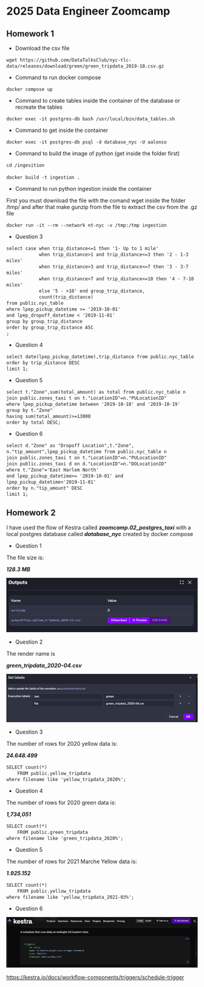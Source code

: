 # 2025 Data Engineer Zoomcamp

## Homework 1

- Download the csv file

``` 
wget https://github.com/DataTalksClub/nyc-tlc-data/releases/download/green/green_tripdata_2019-10.csv.gz
```

- Command to run docker compose
```
docker compose up
```

- Command to create tables inside the container of the database or recreate the tables
```
docker exec -it postgres-db bash /usr/local/bin/data_tables.sh
```

- Command to get inside the container
```
docker exec -it postgres-db psql -d database_nyc -U aalonso
```

- Command to build the image of python (get inside the folder first)
```
cd /ingesition

docker build -t ingestion .
```

- Command to run python ingestion inside the container

First you must download the file with the comand wget inside the folder /tmp/ and after that make gunzip from the file to extract the csv from the .gz file 
```
docker run -it --rm --network nt-nyc -v /tmp:/tmp ingestion 
```

- Question 3
```
select case when trip_distance<=1 then '1- Up to 1 mile'
			when trip_distance>1 and trip_distance<=3 then '2 - 1-3 miles'
			when trip_distance>3 and trip_distance<=7 then '3 - 3-7 miles'
			when trip_distance>7 and trip_distance<=10 then '4 - 7-10 miles'
			else '5 - >10' end group_trip_distance,
			count(trip_distance)
from public.nyc_table
where lpep_pickup_datetime >= '2019-10-01' 
and lpep_dropoff_datetime < '2019-11-01'
group by group_trip_distance
order by group_trip_distance ASC
;
```

- Question 4
```
select date(lpep_pickup_datetime),trip_distance from public.nyc_table
order by trip_distance DESC
limit 1;
```

- Question 5
```
select t."Zone",sum(total_amount) as total from public.nyc_table n
join public.zones_taxi t on t."LocationID"=n."PULocationID"
where lpep_pickup_datetime between '2019-10-18' and '2019-10-19'
group by t."Zone"
having sum(total_amount)>=13000
order by total DESC;
```

- Question 6
```
select d."Zone" as "Dropoff Location",t."Zone", n."tip_amount",lpep_pickup_datetime from public.nyc_table n
join public.zones_taxi t on t."LocationID"=n."PULocationID"
join public.zones_taxi d on d."LocationID"=n."DOLocationID"
where t."Zone"='East Harlem North'
and lpep_pickup_datetime>= '2019-10-01' and lpep_pickup_datetime<'2019-11-01'
order by n."tip_amount" DESC
limit 1;
```

## Homework 2

I have used the flow of Kestra called ***zoomcamp.02_postgres_taxi*** with a local postgres database called ***database_nyc*** created by docker compose

- Question 1

The file size is:

***128.3 MB***

![hw2_question1](/images/hw2_question1.png)

- Question 2

The render name is

***green_tripdata_2020-04.csv***

![hw2_question2](/images/hw2_question2.png)

- Question 3

The number of rows for 2020 yellow data is:

***24.648.499***

```
SELECT count(*)
	FROM public.yellow_tripdata
where filename like 'yellow_tripdata_2020%';
```

- Question 4

The number of rows for 2020 green data is:

***1,734,051***

```
SELECT count(*)
	FROM public.green_tripdata
where filename like 'green_tripdata_2020%';
```

- Question 5

The number of rows for 2021 Marche Yellow data is:

***1.925.152***

```
SELECT count(*)
	FROM public.yellow_tripdata
where filename like 'yellow_tripdata_2021-03%';
```

- Question 6

![hw2_question6](/images/hw2_question6.jpg)


https://kestra.io/docs/workflow-components/triggers/schedule-trigger